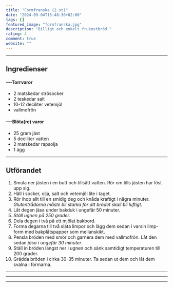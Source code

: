 ```yaml
---
title: "Formfranska (2 st)"
date: "2024-09-04T15:48:36+02:00"
tags: []
featured_image: "formfranska.jpg"
description: "Billigt och enkelt frukostbröd."
rating: 4
comment: true
website: ""
---
```


---

## Ingredienser

#### ---Torrvaror
- 2 matskedar strösocker
- 2 teskedar salt
- 10-12 deciliter vetemjöl
- vallmofrön

#### ---Blöta(re) varor
- 25 gram jäst
- 5 deciliter vatten
- 2 matskedar rapsolja
- 1 ägg

---

## Utförandet

1. Smula ner jästen i en butt och tillsätt vatten. Rör om tills jästen har löst upp sig.
2. Häll i socker, olja, salt och vetemjöl lite i taget. 
3. Rör ihop allt till en smidig deg och knåda kraftigt i några minuter. *Glutentrådarna måste bli starka för att brödet skall bli luftigt.*
4. Låt degen jäsa under bakduk i ungefär 50 minuter. 
5. *Ställ ugnen på 250 grader.*
5. Dela degen i två på ett mjölat bakbord.
6. Forma degarna till två släta limpor och lägg dem sedan i varsin limp-form med bakplåtspapper som mellanskikt. 
7. Pensla bröden med smör och garnera dem med vallmofrön. Låt den sedan *jäsa i ungefär 30 minuter*.
8. Ställ in bröden längst ner i ugnen och sänk samtidigt temperaturen till 200 grader.
9. Grädda bröden i cirka 30-35 minuter. Ta sedan ut dem och låt dem svalna i formarna.

---

---

---